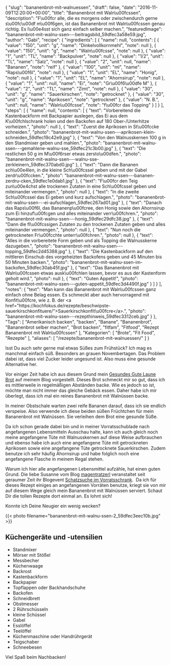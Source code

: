 {
    "slug": "bananenbrot-mit-walnuessen",
    "draft": false,
    "date": "2016-11-09T12:20:00+00:00",
    "title": "Bananenbrot mit Waln\u00fcssen",
    "description": "F\u00fcr alle, die es morgens oder zwischendurch gerne s\u00fc\u00df m\u00f6gen, ist das Bananenbrot mit Waln\u00fcssen genau richtig. Es l\u00e4sst sich ganz einfach selber machen.",
    "featuredImage": "bananenbrot-mit-walnu-ssen---beitragsbild_59dfec3a58e59.jpg",
    "author": "Gabi",
    "recipe": {
        "ingredients": [
            {
                "name": null,
                "contents": [
                    {
                        "value": "150",
                        "unit": "g",
                        "name": "Dinkelvollkornmehl",
                        "note": null
                    },
                    {
                        "value": "150",
                        "unit": "g",
                        "name": "Waln\u00fcsse",
                        "note": null
                    },
                    {
                        "value": "1",
                        "unit": "TL",
                        "name": "Backpulver",
                        "note": null
                    },
                    {
                        "value": "1\/2",
                        "unit": "TL",
                        "name": "Salz",
                        "note": null
                    },
                    {
                        "value": "2",
                        "unit": null,
                        "name": "Bananen",
                        "note": "reif"
                    },
                    {
                        "value": "100",
                        "unit": "ml",
                        "name": "Raps\u00f6l",
                        "note": null
                    },
                    {
                        "value": "1",
                        "unit": "EL",
                        "name": "Honig",
                        "note": null
                    },
                    {
                        "value": "1",
                        "unit": "EL",
                        "name": "Ahornsirup",
                        "note": null
                    },
                    {
                        "value": "1",
                        "unit": null,
                        "name": "Ei",
                        "note": "Gr\u00f6\u00dfe M"
                    },
                    {
                        "value": "2",
                        "unit": "TL",
                        "name": "Zimt",
                        "note": null
                    },
                    {
                        "value": "30",
                        "unit": "g",
                        "name": "Sauerkirschen",
                        "note": "getrocknet"
                    },
                    {
                        "value": "30",
                        "unit": "g",
                        "name": "Aprikosen",
                        "note": "getrocknet"
                    },
                    {
                        "value": "N. B.",
                        "unit": null,
                        "name": "Waln\u00fcsse",
                        "note": "f\u00fcr das Topping"
                    }
                ]
            }
        ],
        "steps": [
            {
                "name": null,
                "contents": [
                    {
                        "text": "Vorbereitend die Kastenbackform mit Backpapier auslegen, das Ei aus dem K\u00fchlschrank holen und den Backofen auf 180 Ober-\/Unterhitze vorheizen.",
                        "photo": null
                    },
                    {
                        "text": "Zuerst die Aprikosen in St\u00fccke schneiden.",
                        "photo": "bananenbrot-mit-walnu-ssen---aprikosen-klein-schneiden_59dfec19c42e9.jpg"
                    },
                    {
                        "text": "Von den Walnusskernen 100 g in den Standmixer geben und mahlen.",
                        "photo": "bananenbrot-mit-walnu-ssen---gemahlene-walnu-sse_59dfec21c3b00.jpg"
                    },
                    {
                        "text": "Die restlichen 50 g im M\u00f6rser etwas zersto\u00dfen.",
                        "photo": "bananenbrot-mit-walnu-ssen---walnu-sse-zerkleinern_59dfec370abd0.jpg"
                    },
                    {
                        "text": "Dann die Bananen sch\u00e4len, in die kleine Sch\u00fcssel geben und mit der Gabel zerdr\u00fccken.",
                        "photo": "bananenbrot-mit-walnu-ssen---bananen-zerdru-cken_59dfec1e0dab1.jpg"
                    },
                    {
                        "text": "F\u00fcr den Teig zun\u00e4chst alle trockenen Zutaten in eine Sch\u00fcssel geben und miteinander vermengen.",
                        "photo": null
                    },
                    {
                        "text": "In die zweite Sch\u00fcssel das Ei geben und kurz aufschlagen.",
                        "photo": "bananenbrot-mit-walnu-ssen---ei-aufschlagen_59dfec267ad01.jpg"
                    },
                    {
                        "text": "Danach das Raps\u00f6l, das Bananenp\u00fcree, den Honig sowie den Ahornsirup zum Ei hinzuf\u00fcgen und alles miteinander verr\u00fchren.",
                        "photo": "bananenbrot-mit-walnu-ssen---honig_59dfec29dfc38.jpg"
                    },
                    {
                        "text": "Dann die fl\u00fcssigen Zutaten zu den trockenen Zutaten geben und alles miteinander vermengen.",
                        "photo": null
                    },
                    {
                        "text": "Nun noch die getrockneten Fr\u00fcchte unterr\u00fchren.",
                        "photo": null
                    },
                    {
                        "text": "Alles in die vorbereitete Form geben und als Topping die Walnusskerne dazugeben.",
                        "photo": "bananenbrot-mit-walnu-ssen---topping_59dfec2d45388.jpg"
                    },
                    {
                        "text": "Die Kastenbackform auf den mittleren Einschub des vorgeheizten Backofens geben und 45 Minuten bis 50 Minuten backen.",
                        "photo": "bananenbrot-mit-walnu-ssen-im-backofen_59dfec30ab45f.jpg"
                    },
                    {
                        "text": "Das Bananenbrot mit Waln\u00fcssen etwas ausk\u00fchlen lassen, bevor es aus der Kastenform geholt wird.",
                        "photo": null
                    },
                    {
                        "text": "Guten Appetit!",
                        "photo": "bananenbrot-mit-walnu-ssen---guten-appetit_59dfec3d4490f.jpg"
                    }
                ]
            }
        ],
        "notes": {
            "text": "Man kann das Bananenbrot mit Waln\u00fcssen ganz einfach ohne Belag essen. Es schmeckt aber auch hervorragend mit Konfit\u00fcre, wie z. B. der <a href=\"https:\/\/kochfokus.de\/rezepte\/beschwipste-sauerkirschkonfituere\/\">Sauerkirschkonfit\u00fcre<\/a>.",
            "photo": "bananenbrot-mit-walnu-ssen---rezepthinweis_59dfec3312ceb.jpg"
        }
    },
    "Tags": [
        "Amerikanisch backen",
        "backen",
        "Banane",
        "Bananenbrot",
        "Bananenbrot selber machen",
        "Brot backen",
        "fitfam",
        "Fitfood",
        "Rezept Bananenbrot mit Waln\u00fcssen"
    ],
    "Kategorien": [
        "Brote",
        "Fit Food",
        "Rezepte"
    ],
    "aliases": [
        "\/rezepte\/bananenbrot-mit-walnuessen\/"
    ]
}

Isst Du auch sehr gerne mal etwas Süßes zum Frühstück? Ich mag es manchmal einfach süß. Besonders an grauen Novembertagen. Das Problem dabei ist, dass viel Zucker leider ungesund ist. Also muss eine gesunde Alternative her.

Vor einiger Zeit habe ich aus diesem Grund mein [Gesundes Gute Laune Brot][1] auf meinem Blog vorgestellt. Dieses Brot schmeckt mir so gut, dass ich es mittlerweile in regelmäßigen Abständen backe. Wie es jedoch so ist, möchte man nicht immer das gleiche Gebäck essen. Daher habe ich mir überlegt, dass ich mal ein reines Bananenbrot mit Walnüssen backe.

In meiner Obstschale warten zwei reife Bananen darauf, dass ich sie endlich verspeise. Also verwende ich diese beiden süßen Früchtchen für mein Bananenbrot mit Walnüssen. Sie verleihen dem Brot eine gesunde Süße.

Da ich schon gerade dabei bin und in meiner Vorratsschublade nach angefangenen Lebensmitteln Ausschau halte, kann ich auch gleich noch meine angefangene Tüte mit Walnusskernen auf diese Weise aufbrauchen und ebenso habe ich auch eine angefangene Tüte mit getrockneten Aprikosen sowie eine angefangene Tüte getrocknete Sauerkirschen. Zudem benutze ich sehr häufig Ahornsirup und habe folglich noch eine angefangene Flasche in meinem Regal stehen.

Warum ich hier alle angefangenen Lebensmittel aufzähle, hat einen guten Grund. Die liebe Susanne vom Blog [magentratzerl][2] veranstaltet seit geraumer Zeit ihr Blogevent [Schatzsuche im Vorratsschrank][3].  Da ich für dieses Rezept einiges an angefangenen Vorräten benutze, kriegt sie von mir auf diesem Wege gleich mein Bananenbrot mit Walnüssen serviert. Schaut Dir die tollen Rezepte dort einmal an. Es lohnt sich!

Konnte ich Deine Neugier ein wenig wecken?

{{< photo filename="bananenbrot-mit-walnu-ssen-2_59dfec3eec10b.jpg" >}}

## Küchengeräte und -utensilien

 * Standmixer
 * Mörser mit Stößel
 * Messbecher
 * Küchenwaage
 * Backrost
 * Kastenbackform
 * Backpapier
 * Topflappen oder Backhandschuhe
 * Backofen
 * Schneidbrett
 * Obstmesser
 * 2 Rührschüsseln
 * kleine Schüssel
 * Gabel
 * Esslöffel
 * Teelöffel
 * Küchenmaschine oder Handrührgerät
 * Teigschaber
 * Schneebesen

Viel Spaß beim Nachbacken!

 [1]: https://kochfokus.de/rezepte/kuerbis-bananen-brot-fuer-gute-laune/
 [2]: https://magentratzerl.net/
 [3]: https://magentratzerl.net/schatzsuche-im-vorratsschrank-das-dauerevent/